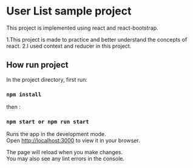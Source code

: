 # User List sample project

This project is implemented using react and react-bootstrap.

1.This project is made to practice and better understand the concepts of react.
2.I used context and reducer in this project.

## How run project

In the project directory, first run:

### `npm install`

then :

### `npm start or npm run start`

Runs the app in the development mode.\
Open [http://localhost:3000](http://localhost:3000) to view it in your browser.

The page will reload when you make changes.\
You may also see any lint errors in the console.
